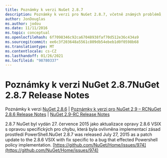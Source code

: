 ```yaml
---
title: Poznámky k verzi NuGet 2.8.7
description: Poznámky k verzi pro NuGet 2.8.7, včetně známých problémů, oprav chyb, přidaných funkcí a chcete odeslat obecnou.
author: JonDouglas
ms.author: jodou
ms.date: 11/11/2016
ms.topic: conceptual
ms.openlocfilehash: 6f7098346c92ca67048938faf70d512e36c434a9
ms.sourcegitcommit: ee6c3f203648a5561c809db54ebeb1d0f0598b68
ms.translationtype: MT
ms.contentlocale: cs-CZ
ms.lasthandoff: 01/26/2021
ms.locfileid: "98780337"
---
```

# <a name="nuget-287-release-notes"></a><span data-ttu-id="d5e91-103">Poznámky k verzi NuGet 2.8.7</span><span class="sxs-lookup"><span data-stu-id="d5e91-103">NuGet 2.8.7 Release Notes</span></span>

<span data-ttu-id="d5e91-104">Poznámky k verzi [NuGet 2.8.6](../release-notes/nuget-2.8.6.md)  |  [Poznámky k verzi pro NuGet 2,9 – RC](../release-notes/nuget-2.9-RC.md)</span><span class="sxs-lookup"><span data-stu-id="d5e91-104">[NuGet 2.8.6 Release Notes](../release-notes/nuget-2.8.6.md) | [NuGet 2.9-RC Release Notes](../release-notes/nuget-2.9-RC.md)</span></span>

<span data-ttu-id="d5e91-105">2.8.7 NuGet byl vydán 27. července 2015 jako aktualizace opravy 2.8.6 VSIX s opravou specifických pro chybu, která byla ovlivněna implementací zásad prostředí PowerShell.</span><span class="sxs-lookup"><span data-stu-id="d5e91-105">NuGet 2.8.7 was released July 27, 2015 as a patch update to the 2.8.6 VSIX with fix specific to a bug that effected Powershell policy implementation.</span></span>
[https://github.com/NuGet/Home/issues/974](https://github.com/NuGet/Home/issues/974)